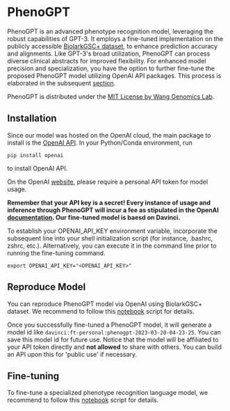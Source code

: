 # PhenoGPT

PhenoGPT is an advanced phenotype recognition model, leveraging the robust capabilities of GPT-3. It employs a fine-tuned implementation on the publicly accessible [BiolarkGSC+ dataset](https://github.com/lasigeBioTM/IHP), to enhance prediction accuracy and alignments. Like GPT-3's broad utilization, PhenoGPT can process diverse clinical abstracts for improved flexibility. For enhanced model precision and specialization, you have the option to further fine-tune the proposed PhenoGPT model utilizing OpenAI API packages. This process is elaborated in the subsequent [section](##Fine-tuning).

PhenoGPT is distributed under the [MIT License by Wang Genomics Lab](https://wglab.mit-license.org/).

## Installation
Since our model was hosted on the OpenAI cloud, the main package to install is the [OpenAI API](https://platform.openai.com/docs/api-reference).
In your Python/Conda environment, run
```
pip install openai
```
to install OpenAI API.

On the OpenAI [website](https://platform.openai.com/account/api-keys), please require a personal API token for model usage.

**Remember that your API key is a secret! Every instance of usage and inference through PhenoGPT will incur a fee as stipulated in the OpenAI [documentation](https://openai.com/pricing). Our fine-tuned model is baesd on Davinci.**

To establish your OPENAI_API_KEY environment variable, incorporate the subsequent line into your shell initialization script (for instance, .bashrc, zshrc, etc.). Alternatively, you can execute it in the command line prior to running the fine-tuning command.
```
export OPENAI_API_KEY="<OPENAI_API_KEY>"
```
## Reproduce Model
You can reproduce PhenoGPT model via OpenAI using BiolarkGSC+ dataset. We recommend to follow this [notebook](https://github.com/WGLab/PhenoGPT/blob/main/PhenoGPT.ipynb) script for details.

Once you successfully fine-tuned a PhenoGPT model, it will generate a model id like `davinci:ft-personal:phenogpt-2023-03-20-04-23-25`. You can save this model id for future use. Notice that the model will be affiliated to your API token directly and **not allowed** to share with others. You can build an API upon this for 'public use' if necessary.



## Fine-tuning
To fine-tune a specialized phenotype recognition language model, we recommend to follow this [notebook](https://github.com/WGLab/PhenoGPT/blob/main/PhenoGPT.ipynb) script for details.
